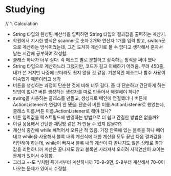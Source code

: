 # Studying
// 1. Calculation
  - String 타입의 완성된 계산식을 입력하면 String 타입의 결과값을 출력하는 계산기.
  - 학원에서 지시한 방식은 scanner로 숫자 2개와 연산자 1개를 입력 받고, switch문으로 계산하는 방식이었는데, 그건 도저히 계산기로 볼 수 없다고 생각해서 혼자서 남는 시간에 공부하여 작성함.
  - 클래스 하나가 너무 길다. 각 메소드 별로 분할하고 상속하는 방식을 써야 했나
  - String 타입으로 계산하느라 그랬지만, 코드가 길고 이해하기 어려움. 무려 450줄. 내가 쓴 거지만 나중에 보더라도 쉽지 않을 것 같음. 기본적인 메소드나 함수 사용이 미숙했기 때문이라고 생각
  - 버튼을 생성하는 과정이 단순한 것에 비해 너무 길다. 좀 더 단순하고 간단하게 하는 방법이 없나? 버튼 생성하는 생성자를 따로 만들어서 해결해야 하나?
  - swing을 사용하는 클래스를 만들고, 생성자로 메인에 연결했더니 버튼에 ActionListener가 연결이 안 됐음. 단순히 버튼 이름.ActionListener로 했었는데, 클래스 이름.버튼 이름.ActionListener로 해야 했나?
  - 버튼 입력값을 텍스트필드에 반영하는 방법으로 더 쉽고 간결한 방법은 없을까?
  - 이걸 응용해서 간단한 채팅방 같은 거 만들 수 있지 않을까?
  - 계산식 중간에 while 빼먹어서 오류난 적 있음. 가장 안쪽에 있는 블록을 하나 떼어내고 while을 사용해서 블록 내의 계산식에 대한 계산을 모두 끝낸 다음 결과값을 리턴해야 하는데, while이 빠져서 블록 내의 계산이 다 끝나지도 않은 상태로 결과값을 리턴하니까 계산은 끝나지도 않고 블록만 사라져서 오히려 사칙연산이 꼬이는 문제가 있어서 수정함.
  - 그리고 +-도 */처럼 뒤에서부터 계산하니까 70-9-9면, 9-9부터 계산해서 70-0이 나오는 문제가 있어서 수정함.
  
